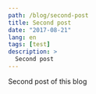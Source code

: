 ```yaml
---
path: /blog/second-post
title: Second post
date: "2017-08-21"
lang: en
tags: [test]
description: >
  Second post
---
```

Second post of this blog
